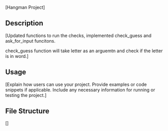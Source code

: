 [Hangman Project]

## Description

[Updated functions to run the checks, implemented check_guess and ask_for_input funcitons.

check_guess function will take letter as an arguemtn and check if the letter is in word.]

## Usage

[Explain how users can use your project. Provide examples or code snippets if applicable. Include any necessary information for running or testing the project.]

## File Structure

[]
